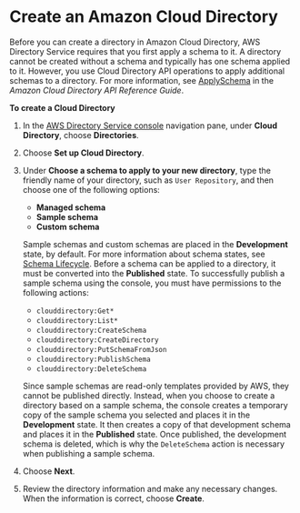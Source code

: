 # Create an Amazon Cloud Directory<a name="getting_started_create_directory"></a>

Before you can create a directory in Amazon Cloud Directory, AWS Directory Service requires that you first apply a schema to it\. A directory cannot be created without a schema and typically has one schema applied to it\. However, you use Cloud Directory API operations to apply additional schemas to a directory\. For more information, see [ApplySchema](http://docs.aws.amazon.com/amazoncds/latest/APIReference/API_ApplySchema.html) in the *Amazon Cloud Directory API Reference Guide*\.

**To create a Cloud Directory**

1. In the [AWS Directory Service console](https://console.aws.amazon.com/directoryservicev2/) navigation pane, under **Cloud Directory**, choose **Directories**\.

1. Choose **Set up Cloud Directory**\.

1. Under **Choose a schema to apply to your new directory**, type the friendly name of your directory, such as `User Repository`, and then choose one of the following options:
   + **Managed schema**
   + **Sample schema**
   + **Custom schema**

   Sample schemas and custom schemas are placed in the **Development** state, by default\. For more information about schema states, see [Schema Lifecycle](schemas_lifecycle.md)\. Before a schema can be applied to a directory, it must be converted into the **Published** state\. To successfully publish a sample schema using the console, you must have permissions to the following actions:
   +  `clouddirectory:Get*`
   +  `clouddirectory:List*`
   +  `clouddirectory:CreateSchema`
   +  `clouddirectory:CreateDirectory`
   +  `clouddirectory:PutSchemaFromJson`
   +  `clouddirectory:PublishSchema`
   +  `clouddirectory:DeleteSchema`

   Since sample schemas are read\-only templates provided by AWS, they cannot be published directly\. Instead, when you choose to create a directory based on a sample schema, the console creates a temporary copy of the sample schema you selected and places it in the **Development** state\. It then creates a copy of that development schema and places it in the **Published** state\. Once published, the development schema is deleted, which is why the `DeleteSchema` action is necessary when publishing a sample schema\.

1. Choose **Next**\.

1. Review the directory information and make any necessary changes\. When the information is correct, choose **Create**\.